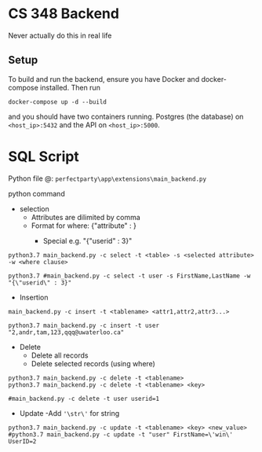 CS 348 Backend
==============

Never actually do this in real life


Setup
-----

To build and run the backend, ensure you have Docker and docker-compose installed. Then run

```
docker-compose up -d --build
```

and you should have two containers running. Postgres (the database) on `<host_ip>:5432` and the API on `<host_ip>:5000`.


SQL Script 
===============
Python file @: `perfectparty\app\extensions\main_backend.py`

python command 
- selection
    + Attributes are dilimited by comma
    + Format for where: {\"attribute\" : <value>}
        - Special e.g. "{\"userid\" : 3}" 
```
python3.7 main_backend.py -c select -t <table> -s <selected attribute> -w <where clause>

python3.7 #main_backend.py -c select -t user -s FirstName,LastName -w "{\"userid\" : 3}"
```

- Insertion

```
main_backend.py -c insert -t <tablename> <attr1,attr2,attr3...>

python3.7 main_backend.py -c insert -t user "2,andr,tam,123,qqq@uwaterloo.ca"

```
- Delete
    + Delete all records
    + Delete selected records (using where)
```
python3.7 main_backend.py -c delete -t <tablename> 
python3.7 main_backend.py -c delete -t <tablename> <key>

#main_backend.py -c delete -t user userid=1
```

- Update 
    -Add `'\str\'` for string
```
python3.7 main_backend.py -c update -t <tablename> <key> <new_value> 
#python3.7 main_backend.py -c update -t "user" FirstName=\'win\' UserID=2
```